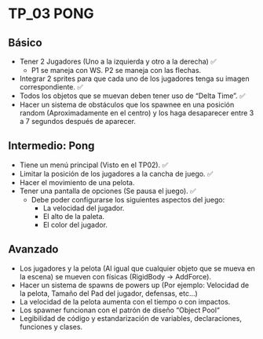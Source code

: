 # TP_03 PONG

## Básico

- Tener 2 Jugadores (Uno a la izquierda y otro a la derecha) ✅
  - P1 se maneja con WS. P2 se maneja con las flechas.
- Integrar 2 sprites para que cada uno de los jugadores tenga su imagen correspondiente. ✅
- Todos los objetos que se muevan deben tener uso de “Delta Time”. ✅
- Hacer un sistema de obstáculos que los spawnee en una posición random (Aproximadamente en el
centro) y los haga desaparecer entre 3 a 7 segundos después de aparecer.

## Intermedio: Pong

- Tiene un menú principal (Visto en el TP02). ✅
- Limitar la posición de los jugadores a la cancha de juego. ✅
- Hacer el movimiento de una pelota.
- Tener una pantalla de opciones (Se pausa el juego). ✅
  - Debe poder configurarse los siguientes aspectos del juego:
    - La velocidad del jugador.
    - El alto de la paleta.
    - El color del jugador.

## Avanzado

- Los jugadores y la pelota (Al igual que cualquier objeto que se mueva en la escena) se mueven con
físicas (RigidBody -> AddForce).
- Hacer un sistema de spawns de powers up (Por ejemplo: Velocidad de la pelota, Tamaño del Pad del
jugador, defensas, etc...)
- La velocidad de la pelota aumenta con el tiempo o con impactos.
- Los spawner funcionan con el patrón de diseño “Object Pool“
- Legibilidad de código y estandarización de variables, declaraciones, funciones y clases.
